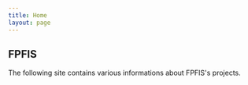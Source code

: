 ```yaml
---
title: Home
layout: page
---
```


## FPFIS

The following site contains various informations about FPFIS's projects.
